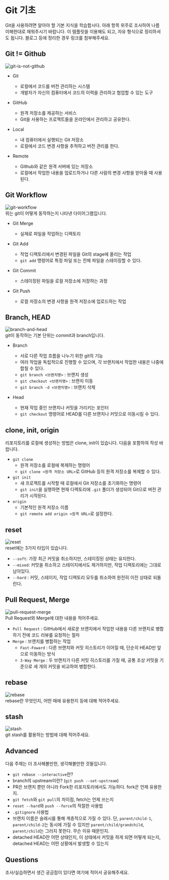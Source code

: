 # Git 기초
Git을 사용하려면 알아야 할 기본 지식을 학습합시다. 아래 항목 위주로 조사하여 나름 이해한대로 채워주시기 바랍니다. 이 템플릿을 이용해도 되고, 자유 형식으로 정리하셔도 됩니다. 블로그 등에 정리한 경우 링크를 첨부해주세요.

## Git != Github
![git-is-not-github](https://user-images.githubusercontent.com/51331195/160232512-3d6686ca-4ae3-4f11-a8d7-c893c0a7526a.png)  
<!-- git과 github는 같은 의미가 아닙니다.  
local, remote와 연관지어 적어주세요. -->

- Git
    - 로컬에서 코드를 버전 관리하는 시스템
    - 개발자가 자신의 컴퓨터에서 코드의 이력을 관리하고 협업할 수 있는 도구

- GitHub
    - 원격 저장소를 제공하는 서비스
    - Git을 사용하는 프로젝트들을 온라인에서 관리하고 공유한다.


- Local
    - 내 컴퓨터에서 실행되는 Git 저장소
    - 로컬에서 코드 변경 사항을 추적하고 버전 관리를 한다.

- Remote
    - Github와 같은 원격 서버에 있는 저장소
    - 로컬에서 작업한 내용을 업로드하거나 다른 사람의 변경 사항을 받아올 때 사용된다.





## Git Workflow
![git-workflow](https://cdn-media-1.freecodecamp.org/images/1*iL2J8k4ygQlg3xriKGimbQ.png)  
위는 git이 어떻게 동작하는지 나타낸 다이어그램입니다.  
<!-- Working Directory, Git Add, Git Commit, Git Push 등 각 항목에 대해 작성 바랍니다.  
Git Merge, Git Fetch는 생략해도 됩니다. -->

- Git Merge 
    - 실제로 파일을 작업하는 디렉토리

- Git Add 
    - 작업 디렉토리에서 변경된 파일을 Git의 stage에 올리는 작업
    - `git add` 명령어로 특정 파일 또는 전체 파일을 스테이징할 수 있다.

- Git Commit
    - 스테이징된 파일을 로컬 저장소에 저장하는 과정

- Git Push
    - 로컬 저장소의 변경 사항을 원격 저장소에 업로드하는 작업



## Branch, HEAD
![branch-and-head](https://ihatetomatoes.net/wp-content/uploads/2020/04/07-head-pointer.png)  
git이 동작하는 기본 단위는 commit과 branch입니다.  
<!-- branch와 HEAD, git checkout을 포함하여 작성 바랍니다.  
branch 생성 및 삭제, 이동 커맨드 등 자유롭게 내용을 추가해주세요. -->

- Branch 
    - 서로 다른 작업 흐름을 나누기 위한 git의 기능
    - 여러 작업을 독립적으로 진행할 수 있으며, 각 브랜치에서 작업한 내용은 나중에 합칠 수 있다.
    - `git branch <브랜치명>` : 브랜치 생성
    - `git checkout <브랜치명>` : 브랜치 이동
    - `git branch -d <브랜치명>` : 브랜치 삭제


- Head
    - 현재 작업 중인 브랜치나 커밋을 가리키는 포인터
    - `git checkout` 명령어로 HEAD를 다른 브랜치나 커밋으로 이동시킬 수 있다.



## clone, init, origin
리포지토리를 로컬에 생성하는 방법은 clone, init이 있습니다. 다음을 포함하여 작성 바랍니다.
<!-- - git clone과 git init의 차이점, 이용방법
- origin이란 키워드는 무엇인지, 어떻게 설정하는지 -->

- `git clone`
    -  원격 저장소를 로컬에 복제하는 명령어
    - `git clone <원격 저장소 URL>`로 GitHub 등의 원격 저장소를 복제할 수 있다.
- `git init` 
    - 새 프로젝트를 시작할 때 로컬에서 Git 저장소를 초기화하는 명령어
    - `git init`을 실행하면 현재 디렉토리에 `.git` 폴더가 생성되어 Git으로 버전 관리가 시작된다.
- `origin`
    - 기본적인 원격 저장소 이름
    - `git remote add origin <원격 URL>`로 설정한다.



## reset
![reset](https://user-images.githubusercontent.com/51331195/160235594-8836570b-e8bf-484a-bb92-b2bd6d873066.png)  
reset에는 3가지 타입이 있습니다.  
<!-- 각 타입에 대해 작성 바랍니다. -->
- `--soft`: 가장 최근 커밋을 취소하지만, 스테이징된 상태는 유지한다.
- `--mixed`: 커밋을 취소하고 스테이지에서도 제거하지만, 작업 디렉토리에는 그대로 남아있다.
- `--hard` : 커밋, 스테이지, 작업 디렉토리 모두를 취소하여 완전히 이전 상태로 되돌린다.


## Pull Request, Merge
![pull-request-merge](https://atlassianblog.wpengine.com/wp-content/uploads/bitbucket411-blog-1200x-branches2.png)  
Pull Request와 Merge에 대한 내용을 적어주세요.  
<!-- 특히 Merge의 두 타입인 Fast-Forward와 3-Way Merge를 포함해주세요. -->
- `Pull Request` : GitHub에서 새로운 브랜치에서 작업한 내용을 다른 브랜치로 병합하기 전에 코드 리뷰를 요청하는 절차
- `Merge` : 브랜치를 병합하는 작업
    - `Fast-Foward` : 다른 브랜치와 커밋 히스토리가 이어질 때, 단순히 HEAD만 앞으로 이동하는 방식
    - `3-Way Merge` : 두 브랜치가 다른 커밋 히스토리를 가질 때, 공통 조상 커밋을 기준으로 세 개의 커밋을 비교하여 병합한다.



## rebase
![rebase](https://user-images.githubusercontent.com/51331195/160234052-7fe70f85-5906-4474-b809-782adae92b3c.png)  
rebase란 무엇인지, 어떤 때에 유용한지 등에 대해 적어주세요.

## stash
![stash](https://d8it4huxumps7.cloudfront.net/bites/wp-content/banners/2023/4/642a663eaff96_git_stash.png)  
git stash를 활용하는 방법에 대해 적어주세요.

## Advanced
다음 주제는 더 조사해볼만한, 생각해볼만한 것들입니다. 
- `git rebase --interactive`란?
- branch의 upstream이란? (`git push --set-upstream`)
- PR은 브랜치 뿐만 아니라 Fork한 리포지토리에서도 가능하다. fork은 언제 유용한지. 
- `git fetch`와 `git pull`의 차이점, fetch는 언제 쓰는지
- `reset --hard`와 `push --force`의 적절한 사용법
- `.gitignore` 사용법
- 브랜치 이름은 슬래시를 통해 계층적으로 가질 수 있다. 단, `parent/child-1`, `parent/child-2`는 동시에 가질 수 있지만 `parent/child/grandchild`, `parent/child`는 그러지 못한다. 무슨 이유 때문인지. 
- detached HEAD란 어떤 상태인지, 이 상태에서 커밋을 하게 되면 어떻게 되는지, detached HEAD는 어떤 상황에서 발생할 수 있는지

## Questions
조사/실습하면서 생긴 궁금점이 있다면 여기에 적어서 공유해주세요.
